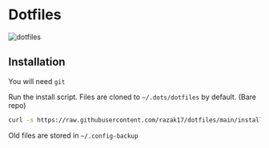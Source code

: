 # Dotfiles

![dotfiles](https://user-images.githubusercontent.com/52210954/125114192-2a788a80-e0d9-11eb-90c6-3bc1377d3813.png)

  ## Installation

You will need `git`

Run the install script. Files are cloned to `~/.dots/dotfiles` by default. (Bare repo)
```bash
curl -s https://raw.githubusercontent.com/razak17/dotfiles/main/install.sh | sh

```
Old files are stored in `~/.config-backup`
